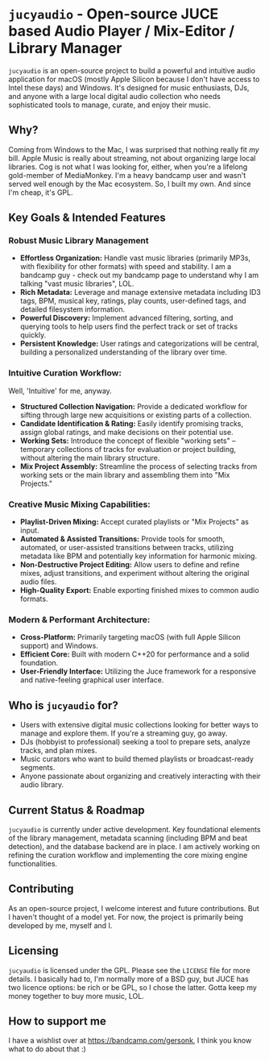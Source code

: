 # `jucyaudio` - Open-source JUCE based Audio Player / Mix-Editor / Library Manager

`jucyaudio` is an open-source project to build a powerful and intuitive audio application for macOS (mostly Apple Silicon because I don't have access to Intel these days) and Windows. It's designed for music enthusiasts, DJs, and anyone with a large local digital audio collection who needs sophisticated tools to manage, curate, and enjoy their music.

## Why?

Coming from Windows to the Mac, I was surprised that nothing really fit *my* bill. Apple Music is really about streaming, not about organizing large local libraries. Cog is not what I was looking for, either, when you're a lifelong gold-member of MediaMonkey. I'm a heavy bandcamp user and wasn't served well enough by the Mac ecosystem. So, I built my own. And since I'm cheap, it's GPL.

## Key Goals & Intended Features

### Robust Music Library Management

*   **Effortless Organization:** Handle vast music libraries (primarily MP3s, with flexibility for other formats) with speed and stability. I am a bandcamp guy - check out my bandcamp page to understand why I am talking "vast music libraries", LOL.
*   **Rich Metadata:** Leverage and manage extensive metadata including ID3 tags, BPM, musical key, ratings, play counts, user-defined tags, and detailed filesystem information.
*   **Powerful Discovery:** Implement advanced filtering, sorting, and querying tools to help users find the perfect track or set of tracks quickly.
*   **Persistent Knowledge:** User ratings and categorizations will be central, building a personalized understanding of the library over time.

### Intuitive Curation Workflow:

Well, 'Intuitive' for me, anyway.

*   **Structured Collection Navigation:** Provide a dedicated workflow for sifting through large new acquisitions or existing parts of a collection.
*   **Candidate Identification & Rating:** Easily identify promising tracks, assign global ratings, and make decisions on their potential use.
*   **Working Sets:** Introduce the concept of flexible "working sets" – temporary collections of tracks for evaluation or project building, without altering the main library structure.
*   **Mix Project Assembly:** Streamline the process of selecting tracks from working sets or the main library and assembling them into "Mix Projects."

### Creative Music Mixing Capabilities:

*   **Playlist-Driven Mixing:** Accept curated playlists or "Mix Projects" as input.
*   **Automated & Assisted Transitions:** Provide tools for smooth, automated, or user-assisted transitions between tracks, utilizing metadata like BPM and potentially key information for harmonic mixing.
*   **Non-Destructive Project Editing:** Allow users to define and refine mixes, adjust transitions, and experiment without altering the original audio files.
*   **High-Quality Export:** Enable exporting finished mixes to common audio formats.

### Modern & Performant Architecture:

*   **Cross-Platform:** Primarily targeting macOS (with full Apple Silicon support) and Windows.
*   **Efficient Core:** Built with modern C++20 for performance and a solid foundation.
*   **User-Friendly Interface:** Utilizing the Juce framework for a responsive and native-feeling graphical user interface.

## Who is `jucyaudio` for?

*   Users with extensive digital music collections looking for better ways to manage and explore them. If you're a streaming guy, go away.
*   DJs (hobbyist to professional) seeking a tool to prepare sets, analyze tracks, and plan mixes.
*   Music curators who want to build themed playlists or broadcast-ready segments.
*   Anyone passionate about organizing and creatively interacting with their audio library.

## Current Status & Roadmap

`jucyaudio` is currently under active development. Key foundational elements of the library management, metadata scanning (including BPM and beat detection), and the database backend are in place. I am actively working on refining the curation workflow and implementing the core mixing engine functionalities.

## Contributing

As an open-source project, I welcome interest and future contributions. But I haven't thought of a model yet. For now, the project is primarily being developed by me, myself and I.

## Licensing

`jucyaudio` is licensed under the GPL. Please see the `LICENSE` file for more details. I basically had to, I'm normally more of a BSD guy, but JUCE has two licence options: be rich or be GPL, so I chose the latter. Gotta keep my money together to buy more music, LOL.

## How to support me

I have a wishlist over at https://bandcamp.com/gersonk, I think you know what to do about that :) 

